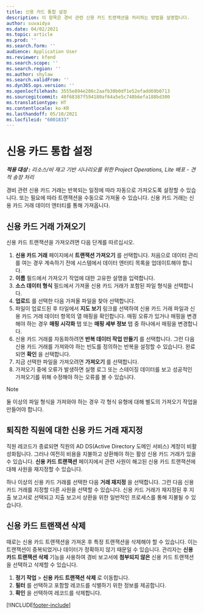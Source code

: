 ```yaml
---
title: 신용 카드 통합 설정
description: 이 항목은 경비 관련 신용 카드 트랜잭션을 처리하는 방법을 설명합니다.
author: suvaidya
ms.date: 04/02/2021
ms.topic: article
ms.prod: ''
ms.search.form: ''
audience: Application User
ms.reviewer: kfend
ms.search.scope: ''
ms.search.region: ''
ms.author: shylaw
ms.search.validFrom: ''
ms.dyn365.ops.version: ''
ms.openlocfilehash: 3555e894e206c2aafb30b0df1e52efadd69b0713
ms.sourcegitcommit: 40f68387f594180af64a5e5c748b6efa188bd300
ms.translationtype: HT
ms.contentlocale: ko-KR
ms.lasthandoff: 05/10/2021
ms.locfileid: "6001833"
---
```

# <a name="set-up-credit-card-integration"></a>신용 카드 통합 설정

_**적용 대상 :** 리소스/비 재고 기반 시나리오를 위한 Project Operations, Lite 배포 - 견적 송장 처리_

경비 관련 신용 카드 거래는 반복되는 일정에 따라 자동으로 가져오도록 설정할 수 있습니다. 또는 필요에 따라 트랜잭션을 수동으로 가져올 수 있습니다. 신용 카드 거래는 신용 카드 거래 데이터 엔터티를 통해 가져옵니다.

## <a name="import-credit-card-transactions"></a>신용 카드 거래 가져오기

신용 카드 트랜잭션을 가져오려면 다음 단계를 따르십시오.

1. **신용 카드 거래** 페이지에서 **트랜잭션 가져오기** 를 선택합니다. 처음으로 데이터 관리를 여는 경우 계속하기 전에 시스템에서 데이터 엔터티 목록을 업데이트해야 합니다.
2. **이름** 필드에서 가져오기 작업에 대한 고유한 설명을 입력합니다.
3. **소스 데이터 형식** 필드에서 가져올 신용 카드 거래가 포함된 파일 형식을 선택합니다.
4. **업로드** 를 선택한 다음 가져올 파일을 찾아 선택합니다.
5. 파일이 업로드된 후 타일에서 **지도 보기** 링크를 선택하여 신용 카드 거래 파일과 신용 카드 거래 데이터 항목의 열 매핑을 확인합니다. 매핑 오류가 있거나 매핑을 변경해야 하는 경우 **매핑 시각화** 탭 또는 **매핑 세부 정보** 탭 중 하나에서 매핑을 변경합니다.
6. 신용 카드 거래를 자동화하려면 **반복 데이터 작업 만들기** 를 선택합니다. 그런 다음 신용 카드 거래를 가져와야 하는 빈도를 정의하는 반복을 설정할 수 있습니다. 완료되면 **확인** 을 선택합니다.
7. 지금 선택한 파일을 가져오려면 **가져오기** 를 선택합니다.
8. 가져오기 중에 오류가 발생하면 실행 로그 또는 스테이징 데이터를 보고 성공적인 가져오기를 위해 수정해야 하는 오류를 볼 수 있습니다.

> [!NOTE]
> 둘 이상의 파일 형식을 가져와야 하는 경우 각 형식 유형에 대해 별도의 가져오기 작업을 만들어야 합니다.

## <a name="reassign-the-credit-card-transactions-for-terminated-employees"></a>퇴직한 직원에 대한 신용 카드 거래 재지정

직원 레코드가 종료되면 직원의 AD DS(Active Directory 도메인 서비스) 계정이 비활성화됩니다. 그러나 여전히 비용을 지불하고 상환해야 하는 활성 신용 카드 거래가 있을 수 있습니다. **신용 카드 트랜잭션** 페이지에서 관련 사원이 해고된 신용 카드 트랜잭션에 대해 사원을 재지정할 수 있습니다.

하나 이상의 신용 카드 거래를 선택한 다음 **거래 재지정** 을 선택합니다. 그런 다음 신용 카드 거래를 지정할 다른 사원을 선택할 수 있습니다. 신용 카드 거래가 재지정된 후 지출 보고서로 선택되고 지출 보고서 상환을 위한 일반적인 프로세스를 통해 지불될 수 있습니다.

## <a name="delete-credit-card-transactions"></a>신용 카드 트랜잭션 삭제 

때로는 신용 카드 트랜잭션을 가져온 후 특정 트랜잭션을 삭제해야 할 수 있습니다. 이는 트랜잭션이 중복되었거나 데이터가 정확하지 않기 때문일 수 있습니다. 관리자는 **신용 카드 트랜잭션 삭제** 기능을 사용하여 경비 보고서에 **첨부되지 않은** 신용 카드 트랜잭션을 선택하고 삭제할 수 있습니다. 

1. **정기 작업** > **신용 카드 트랜잭션 삭제** 로 이동합니다.
2. **필터** 를 선택하고 포함할 레코드를 식별하기 위한 정보를 제공합니다.
3. **확인** 을 선택하여 레코드를 삭제합니다. 

[!INCLUDE[footer-include](../includes/footer-banner.md)]
